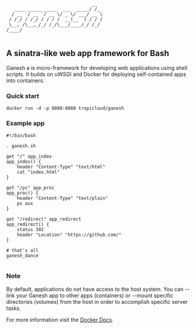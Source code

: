 
```
                                __  
   ____ _____ _____  ___  _____/ /_ 
  / __ `/ __ `/ __ \/ _ \/ ___/ __ \
 / /_/ / /_/ / / / /  __(__  ) / / /
 \__, /\__,_/_/ /_/\___/____/_/ /_/ 
/____/                              
                                  
```                                                  

## A sinatra-like web app framework for Bash

Ganesh a is micro-framework for developing web applications using shell scripts. It builds on uWSGI and Docker for deploying self-contained apps into containers. 

### Quick start

```
docker run -d -p 8080:8080 tropicloud/ganesh
```

### Example app

```shell
#!/bin/bash

. ganesh.sh

get "/" app_index
app_index() {
    header "Content-Type" "text/html"
    cat "index.html"
}

get "/ps" app_proc
app_proc() {
    header "Content-Type" "text/plain"
    ps aux
}

get "/redirect" app_redirect
app_redirect() {
    status 302
    header "Location" "https://github.com/"
}

# that's all
ganesh_dance
    
```

### Note

By default, applications do not have access to the host system. You can --link your Ganesh app to other apps (containers) or --mount specific directories (volumes) from the host in order to accomplish specific server tasks.

For more information visit the [Docker Docs](https://docs.docker.com/).
